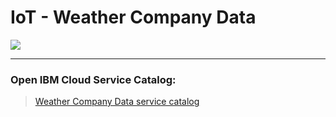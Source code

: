 # IoT - Weather Company Data

![](https://raw.githubusercontent.com/hovig/mic-sts-nlu-weather-tone-analyzer/master/img/weather-catalog.png)

<hr>

### Open IBM Cloud Service Catalog:

> [Weather Company Data service catalog](https://console.bluemix.net/catalog/services/weather-company-data)
